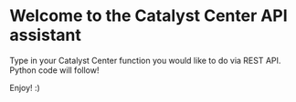 # Welcome to the Catalyst Center API assistant

Type in your Catalyst Center function you would like to do via REST API. Python code will follow!

Enjoy! :)